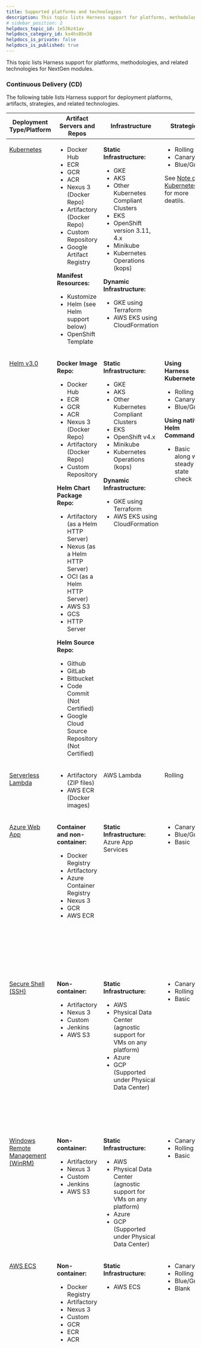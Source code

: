 ```yaml
---
title: Supported platforms and technologies
description: This topic lists Harness support for platforms, methodologies, and related technologies.
# sidebar_position: 2
helpdocs_topic_id: 1e536z41av
helpdocs_category_id: kx4hs8bn38
helpdocs_is_private: false
helpdocs_is_published: true
---
```


This topic lists Harness support for platforms, methodologies, and related technologies for NextGen modules.

### Continuous Delivery (CD)

The following table lists Harness support for deployment platforms, artifacts, strategies, and related technologies.



<table class="blueTable">
<thead>
  <tr>
    <th> Deployment Type/Platform</th>
    <th> Artifact Servers and Repos</th>
    <th> Infrastructure</th>
    <th> Strategies</th>
    <th> Verification</th>
  </tr>
</thead>
<tbody>
  <tr valign="top">
    <td>
      <p> <a href="https://docs.harness.io/category/qfj6m1k2c4-cd-kubernetes-category">Kubernetes</a></p>
    </td>
    <td>
      <ul>
        <li>Docker Hub</li>
        <li>ECR</li>
        <li>GCR</li>
        <li>ACR</li>
        <li>Nexus 3 (Docker Repo)</li>
        <li>Artifactory (Docker Repo)</li>
        <li>Custom Repository</li>
        <li>Google Artifact Registry</li>
      </ul>
      <p> <strong>Manifest Resources:</strong></p>
      <ul>
        <li>Kustomize</li>
        <li>Helm (see Helm support below)</li>
        <li>OpenShift Template</li>
      </ul>
    </td>
    <td>
      <p> <strong>Static Infrastructure:</strong></p>
      <ul>
        <li>GKE</li>
        <li>AKS</li>
        <li>Other Kubernetes Compliant Clusters</li>
        <li>EKS</li>
        <li>OpenShift version 3.11, 4.x</li>
        <li>Minikube</li>
        <li>Kubernetes Operations (kops)</li>
      </ul>
      <p> <strong>Dynamic Infrastructure:</strong></p>
      <ul>
        <li>GKE using Terraform</li>
        <li>AWS EKS using CloudFormation</li>
      </ul>
    </td>
    <td>
      <ul>
        <li>Rolling</li>
        <li>Canary</li>
        <li>Blue/Green</li>
      </ul>
      <p>See <a href="#notes">Note on Kubernetes</a> for more deatils.</p>
    </td>
    <td>
      <p> <strong>Rolling:</strong></p>
      <ul>
        <li>Previous Analysis - Synthetic Load</li>
      </ul>
      <p> <strong>Canary:</strong></p>
      <ul>
        <li>Canary Analysis - Realtime Load</li>
      </ul>
      <p> <strong>Blue/Green:</strong></p>
      <ul>
        <li>Previous Analysis - Synthetic Load</li>
      </ul>
    </td>
  </tr>
  <tr valign="top">
    <td>
      <p><a href="https://docs.harness.io/article/cifa2yb19a">Helm v3.0</a></p>
    </td>
    <td>
      <p> <strong>Docker Image Repo:</strong></p>
      <ul>
        <li>Docker Hub</li>
        <li>ECR</li>
        <li>GCR</li>
        <li>ACR</li>
        <li>Nexus 3 (Docker Repo)</li>
        <li>Artifactory (Docker Repo)</li>
        <li>Custom Repository</li>
      </ul>
      <p> <strong>Helm Chart Package Repo:</strong></p>
      <ul>
        <li>Artifactory (as a Helm HTTP Server)</li>
        <li>Nexus (as a Helm HTTP Server)</li>
        <li>OCI (as a Helm HTTP Server)</li>
        <li>AWS S3</li>
        <li>GCS</li>
        <li>HTTP Server</li>
      </ul>
      <p> <strong>Helm Source Repo:</strong></p>
      <ul>
        <li>Github</li>
        <li>GitLab</li>
        <li>Bitbucket</li>
        <li> Code Commit (Not Certified)</li>
        <li> Google Cloud Source Repository (Not Certified)</li>
      </ul>
    </td>
    <td>
      <p> <strong>Static Infrastructure:</strong></p>
      <ul>
        <li>GKE</li>
        <li>AKS</li>
        <li>Other Kubernetes Compliant Clusters</li>
        <li>EKS</li>
        <li>OpenShift v4.x</li>
        <li>Minikube</li>
        <li>Kubernetes Operations (kops)</li>
      </ul>
      <p> <strong>Dynamic Infrastructure:</strong></p>
      <ul>
        <li>GKE using Terraform</li>
        <li>AWS EKS using CloudFormation</li>
      </ul>
    </td>
    <td>
      <p> <strong>Using Harness Kubernetes:</strong></p>
      <ul>
        <li>Rolling</li>
        <li>Canary</li>
        <li>Blue/Green</li>
      </ul>
      <p> <strong>Using native Helm Command:</strong></p>
      <ul>
        <li>Basic along with steady state check</li>
      </ul>
    </td>
    <td>
      <p> Previous Analysis - Synthetic Load</p>
    </td>
  </tr>
  <tr valign="top">
    <td>
      <p><a href="https://docs.harness.io/article/5fnx4hgwsa">Serverless Lambda</a></p>
    </td>
    <td>
      <ul>
        <li>Artifactory (ZIP files)</li>
        <li>AWS ECR (Docker images)</li>
      </ul>
    </td>
    <td>
      <p>AWS Lambda</p>
    </td>
    <td>
      <p>Rolling</p>
    </td>
    <td>
      <p> Previous Analysis - Synthetic Load</p>
    </td>
  </tr>
  <tr valign="top">
    <td>
      <p> <a href="https://docs.harness.io/article/muegjde97q">Azure Web App</a></p>
    </td>
    <td>
      <p> <strong>Container and non-container:</strong></p>
      <ul>
        <li>Docker Registry</li>
        <li>Artifactory</li>
        <li>Azure Container Registry</li>
        <li>Nexus 3</li>
        <li>GCR</li>
        <li>AWS ECR</li>
      </ul>
    </td>
    <td>
      <p> <strong>Static Infrastructure:</strong><br/>Azure App Services</p>
    </td>
    <td>
      <ul>
        <li>Canary</li>
        <li>Blue/Green</li>
        <li>Basic</li>
      </ul>
    </td>
    <td>
      <p> <strong>Basic:</strong></p>
      <ul>
        <li>Previous Analysis - Synthetic Load</li>
      </ul>
      <p> <strong>Canary:</strong></p>
      <ul>
        <li>Canary Analysis - Realtime Load</li>
      </ul>
      <p> <strong>Blue/Green:</strong></p>
      <ul>
        <li>Previous Analysis - Synthetic Load</li>
      </ul>
    </td>
  </tr>
  <tr valign="top">
    <td>
      <p> <a href="https://docs.harness.io/article/mpx2y48ovx">Secure Shell (SSH)</a></p>
    </td>
    <td>
      <p> <strong>Non-container:</strong></p>
      <ul>
        <li>Artifactory</li>
        <li>Nexus 3</li>
        <li>Custom</li>
        <li>Jenkins</li>
        <li>AWS S3</li>
      </ul>
    </td>
    <td>
      <p> <strong>Static Infrastructure:</strong></p>
      <ul>
        <li>AWS</li>
        <li>Physical Data Center (agnostic support for VMs on any platform)</li>
        <li>Azure</li>
        <li>GCP (Supported under Physical Data Center)</li>
      </ul>
    </td>
    <td>
      <ul>
        <li>Canary</li>
        <li>Rolling</li>
        <li>Basic</li>
      </ul>
    </td>
    <td>
      <p> <strong>Basic:</strong></p>
      <ul>
        <li>Previous Analysis - Synthetic Load</li>
      </ul>
      <p> <strong>Canary:</strong></p>
      <ul>
        <li>Canary Analysis - Realtime Load</li>
      </ul>
      <p> <strong>Rolling:</strong></p>
      <ul>
        <li>Previous Analysis - Synthetic Load</li>
      </ul>
    </td>
  </tr>
  <tr valign="top">
    <td>
      <p> <a href="https://docs.harness.io/article/l8795ji7u3">Windows Remote Management (WinRM)</a></p>
    </td>
    <td>
      <p> <strong>Non-container:</strong></p>
      <ul>
        <li>Artifactory</li>
        <li>Nexus 3</li>
        <li>Custom</li>
        <li>Jenkins</li>
        <li>AWS S3</li>
      </ul>
    </td>
    <td>
      <p> <strong>Static Infrastructure:</strong></p>
      <ul>
        <li>AWS</li>
        <li>Physical Data Center (agnostic support for VMs on any platform)</li>
        <li>Azure</li>
        <li>GCP (Supported under Physical Data Center)</li>
      </ul>
    </td>
    <td>
      <ul>
        <li>Canary</li>
        <li>Rolling</li>
        <li>Basic</li>
      </ul>
    </td>
    <td>
      <p> Previous Analysis - Synthetic Load</p>
    </td>
  </tr>
  <tr valign="top">
    <td>
      <p> <a href="https://docs.harness.io/article/vytf6s0kwc">AWS ECS</a></p>
    </td>
    <td>
      <p> <strong>Non-container:</strong></p>
      <ul>
        <li>Docker Registry</li>
        <li>Artifactory</li>
        <li>Nexus 3</li>
        <li>Custom</li>
        <li>GCR</li>
        <li>ECR</li>
        <li>ACR</li>
      </ul>
    </td>
    <td>
      <p> <strong>Static Infrastructure:</strong></p>
      <ul>
        <li>AWS ECS</li>
      </ul>
    </td>
    <td>
      <ul>
        <li>Canary</li>
        <li>Rolling</li>
        <li>Blue/Green</li>
        <li>Blank</li>
      </ul>
    </td>
    <td>
      <p> <strong>Deployment Type - EC2:</strong></p>
      <ul>
        <li> <strong>Canary:</strong> Canary Analysis - Realtime Load</li>
        <li> <strong>Blue/Green:</strong> Previous Analysis - Synthetic Load</li>
        <li> <strong>Rolling:</strong> Previous Analysis - Synthetic Load</li>
      </ul>
      <p> <strong>Deployment Type - Fargate:</strong></p>
      <p>Same strategy support as EC2.</p>
      <p>For Fargate: The <code>complete-docker-id</code><br/>must be present in the monitoring provider.</p>
    </td>
  </tr>
</tbody>
</table>

#### Deployment notes

The following notes clarify support of some platform features.

##### Kubernetes

See [What Can I Deploy in Kubernetes?](https://docs.harness.io/article/efnlvytc6l-what-can-i-deploy-in-kubernetes).

##### Kubernetes version support

The following versions are tested and supported for Kubernetes Canary, Rolling, and Blue/Green deployments:

* 1.13.0
* 1.14.0
* 1.15.0
* 1.16.0
* 1.17.0
* 1.18.0
* 1.19.4
* 1.20.0
* 1.21.0
* 1.22.0
* 1.23.0
* 1.24.3

For details on other tools and version included in Harness, see [SDKs installed with the Delegate](#sd_ks_installed_with_the_delegate).

Guidelines:

* Harness will officially support 3 previous versions from the last stable release. For example, the current most recent stable release is 1.24.3, and so Harness supports 1.23, 1.22, and 1.21.
* Harness supports any other versions of Kubernetes you are using on a best effort basis.
* Harness commits to support new minor versions within 3 months of the first stable release. For example, if the stable release of 1.24.3 occurs on August 15th, we will support it for compatibility by November 15th.

##### Helm

Helm chart dependencies are not supported in Git source repositories (Harness [Code Repo Connectors](https://docs.harness.io/category/code-repo-connectors)). Helm chart dependencies are supported in Helm Chart Repositories.

##### Artifact servers, repos, and artifacts

Harness uses **Metadata only** when downloading artifact sources.

For pulling Docker images from Docker repos, Harness has a limit of 10000 for private Docker repos, and 250 for public (no username or password required) Docker repos.

The following table lists Harness integrations and their artifact source support:



|  |  |  |  |  |  |  |  |  |  |  |  |
| --- | --- | --- | --- | --- | --- | --- | --- | --- | --- | --- | --- |
|  | **Docker Hub** | **ECR** | **GCR** | **ACR** | **Artifactory** | **Nexus 3** | **Custom**  | **Google Artifact Registry** | **Github Artifact Registry** | **Jenkins** | **AWS S3** |
| **Kubernetes** | ✅ | ✅ | ✅ | ✅ | ✅ | ✅ | ✅ | ✅ | ✅ |  |  |
| **Helm** | ✅ | ✅ | ✅ | ✅ | ✅ | ✅ | ✅ |  |  |  |  |
| **AWS ECS** | ✅ | ✅ | ✅ | ✅ | ✅ | ✅ | ✅ |  |  |  |  |
| **Azure Web Apps** | ✅ | ✅ | ✅ | ✅ | ✅ | ✅ |  |  |  |  |  |
| **SSH** |  |  |  |  | ✅ | ✅ | ✅ |  |  | ✅ | ✅ |
| **WinRM** |  |  |  |  | ✅ | ✅ | ✅ |  |  | ✅ | ✅ |
| **Serverless** |  | ✅ |  |  | ✅ |  |  |  |  |  | ✅ |

##### Manifest and Config file Store Support

The following table lists where you can store your manifests or config files for each integration.



|  |  |  |  |  |  |  |  |  |  |  |  |
| --- | --- | --- | --- | --- | --- | --- | --- | --- | --- | --- | --- |
|  | **Github** | **Gitlab** | **Bitbucket** | **Harness Filestore** | **Any Git** | **OCI Helm** | **HTTP Helm** | **AWS S3** | **Custom** | **Google Cloud Storage** | **Inherit from manifest** |
| **Kubernetes** | ✅ | ✅ | ✅ | ✅ | ✅ | ✅ | ✅ | ✅ | ✅ | ✅ | ✅ |
| **Values YAML** | ✅ | ✅ | ✅ | ✅ | ✅ |  |  |  | ✅ |  | ✅ |
| **Kustomize** | ✅ | ✅ | ✅ | ✅ | ✅ |  |  |  |  |  |  |
| **Kustomize****Patches** | ✅ | ✅ | ✅ | ✅ | ✅ |  |  |  |  |  | ✅ |
| **Openshift****Template** | ✅ | ✅ | ✅ | ✅ | ✅ |  |  |  | ✅ |  |  |
| **Openshift****Params** | ✅ | ✅ | ✅ | ✅ | ✅ |  |  |  | ✅ |  |  |
| **AWS ECS** | ✅ | ✅ | ✅ | ✅ | ✅ |  |  |  |  |  | ✅ |
| **Helm Chart** | ✅ | ✅ | ✅ | ✅ | ✅ | ✅ | ✅ | ✅ | ✅ | ✅ | ✅ |
| **Serverless.com** | ✅ | ✅ | ✅ |  | ✅ |  |  |  |  |  |  |
| **SSH** |  |  |  | ✅ |  |  |  |  |  |  |  |
| **WinRM** |  |  |  | ✅ |  |  |  |  |  |  |  |
| **Azure Web Apps** |  |  |  | ✅ |  |  |  |  |  |  |  |

##### Terraform version support

Harness does not include Terraform on the Harness Delegate. You must install Terraform on the Delegate when using Terraform in Harness. For more information, go to [Terraform How-tos](https://docs.harness.io/article/w6i5f7cpc9-terraform-how-tos).

Harness supports the following Terraform versions:

* v1.1.9
* v1.0.0
* v0.15.5
* v0.15.0
* v0.14.0

Some Harness features might require specific Terraform versions.

##### Azure AKS clusters

To use an AKS cluster for deployment, the AKS cluster must have local accounts enabled (AKS property `disableLocalAccounts=false`).

##### AWS and Azure GovCloud

Harness is now certified in Azure GovCloud and AWS GovCloud.

### GitOps

Harness GitOps lets you perform GitOps deployments in Harness. You define the desired state of the service you want to deploy in your Git manifest, and then use Harness GitOps to sync state with your live Kubernetes cluster.

GitOps supports the following:

* Source Repositories:
	+ All Git providers.
	+ HTTP Helm repos.
* Target clusters:
	+ Kubernetes clusters hosted on any platform:
		- GKE.
		- AKS.
		- EKS.
		- Other Kubernetes-compliant clusters.
		- OpenShift version 3.11, 4.x.
		- Minikube.
		- Kubernetes Operations (kops).
* Repository Certificates:
	+ TLS Certificate (PEM format).
	+ SSH Known Host Entry.
* GnuPG Keys:
	+ GnuPG Public Key Data (ASCII-armored).

See [Harness GitOps Basics](https://newdocs.helpdocs.io/article/w1vg9l1j7q-harness-git-ops-basics) and [Harness CD GitOps Quickstart](https://newdocs.helpdocs.io/article/pptv7t53i9-harness-cd-git-ops-quickstart)

### Continuous Integration (CI)

The following table lists Harness support for CI platforms, repos, registries, and related technologies.

<table>
  <thead>
    <tr>
      <th>Source Code Management (SCM)</th>
      <th>Artifact Repos</th>
      <th>Container Registries</th>
      <th>Build Farm Platforms</th>
      <th>Testing Frameworks Supported</th>
    </tr>
  </thead>
  <tbody>
    <tr valign="top">
      <td>
        <ul>
          <li>GitLab</li>
          <li>Bitbucket</li>
          <li>GitHub</li>
        </ul>
      </td>
      <td>
        <ul>
          <li>Artifactory</li>
          <li>AWS S3</li>
          <li>GCP GCS</li>
        </ul>
      </td>
      <td>
        <ul>
          <li>Amazon Elastic Container Registry (ECR)</li>
          <li>Google Container Registry (GCR)</li>
          <li>Docker registries (e.g. Docker Hub)</li>
          <li>Other</li>
        </ul>
      </td>
      <td>
        <ul>
          <li>Kubernetes cluster (platform agnostic)</li>
          <li>Amazon Elastic Kubernetes Service (Amazon EKS)</li>
          <li>Google Kubernetes Engine (GKE)</li>
          <li>AWS Linux and Windows VMs</li>
          <li>Red Hat OpenShift 4</li>
        </ul>
      </td>
      <td>
        <p>Currently, Harness supports:</p>
        <ul>
          <li>Bazel</li>
          <li>Maven</li>
          <li>Gradle</li>
        </ul>
        <p> More frameworks will be supported soon.</p>
      </td>
    </tr>
  </tbody>
</table>

 More frameworks will be supported soon. 

### Continuous Verification

Harness supports the following metrics and logging platforms.

#### Metrics providers

The following table lists Harness support for metrics platforms (APMs).



|  Metrics Provider Name |  Metric Pack |  Deployment Verification |
| --- | --- | --- |
| [AppDynamics](https://docs.harness.io/article/916vrl4l76-verify-deployments-with-app-dynamics) |  Business Transactions |  Yes |
| [AppDynamics](https://ngdocs.harness.io/article/916vrl4l76) |  JVM and Infra Metrics | Supported via Custom Metrics |
| [New Relic](https://docs.harness.io/article/p8lqq2il39-verify-deployments-with-new-relic) |  Business Transactions |  Yes |
|  New Relic |  Insights | Supported via Custom Metrics |
| [Google Cloud Operations (GCP)](https://docs.harness.io/article/owqpo59gp5-verify-deployments-with-google-cloud-operations) |  Infrastructure Metrics |  Yes |
|  Google Cloud Operations (GCP) |  Custom metrics from explorer | No |
| [Prometheus](https://ngdocs.harness.io/article/e9z7944qhw) |  Custom metrics from Prometheus |  Yes |
| [Datadog](https://ngdocs.harness.io/article/z3kpdn6vcb) |  Docker Infra Metrics |  Yes |
| [Dynatrace](https://ngdocs.harness.io/article/eamwqs2x5a) |  Performance |  Yes |

#### Log providers

Most logging platforms are also supported.



|  |  |
| --- | --- |
| **Log Provider Name** | **Deployment Verification** |
| [Splunk](https://docs.harness.io/article/mvjds2f3hb-verify-deployments-with-splunk) | Yes |
| [Google Cloud Operations (GCP)](https://docs.harness.io/article/owqpo59gp5-verify-deployments-with-google-cloud-operations) | Yes |

#### Custom health sources

Harness offers support for all major APM vendors and log providers, but there are cases where a customized APM or log provider is needed. The Custom Health Source lets you customize APMs and log providers of your choice.

See [Verify Deployments with Custom Health Source](https://docs.harness.io/article/n67y68fopr-verify-deployments-with-custom-health-metrics).

### Cloud Cost Management

#### Supported Kubernetes Management Platform

The following section lists the support for the Kubernetes management platform for CCM:



|  |  |  |
| --- | --- | --- |
| **Technology** | **Supported Platform** | **Pricing** |
| OpenShift 3.11 | GCP | GCP |
| OpenShift 4.3 | AWSOn-Prem | AWSCustom-rate\* |
| Rancher | AWS | Custom-rate\*\* |
| Kops (Kubernetes Operations) | AWS | AWS |
| Tanzu Kubernetes Grid Integrated Edition (TKGI) | On-Prem | Custom-rate\*\*\* |

\*Cost data is supported for On-Prem OpenShift 4.3. This uses a custom rate.

\*\*Cost data is supported for K8s workloads on AWS managed by Rancher, but the cost falls back to the custom rate.

\*\*\*Cost is computed using a custom rate. This can be modified by Harness on request.

#### Supported ingress controllers for Kubernetes AutoStopping

The following table lists the ingress controllers supported for Kubernetes AutoStopping:



|  |  |
| --- | --- |
| **Ingress Controller** | **Extent of Support** |
| Nginx ingress controller | Fully supported |
| HAProxy ingress controller | Fully supported |
| Traefik as ingress gateway | Supported using ingress routes and manually configured middlewares |
| Istio as API gateway | Fully supported |
| Ambassador as API gateway | Supported by manually editing the mapping |

#### Feature Support Matrix

This section lists the feature support matrix for the supported cloud platforms:

##### AWS Service



|  |  |  |  |
| --- | --- | --- | --- |
|  | **Inventory Dashboard** | **Recommendations** | **AutoStopping** |
| **EC2** | Yes | Coming soon | Yes (With Spot Orchestration) |
| **ECS** | Yes | Coming soon | Yes |
| **EKS** | Yes | Yes | Yes |
| **RDS** | Yes | No | Yes |
| **EBS** | Yes | No | No |
| **Snapshots** | Yes | No | NA |
| **Elastic** **IPs** | Yes | No | NA |
| **ASGs** | No | No | Yes (With Spot Orchestration) |

##### GCP Product



|  |  |  |  |
| --- | --- | --- | --- |
|  | **Inventory Dashboard** | **Recommendations** | **AutoStopping** |
| **GCE VMs** | Yes | Coming soon | Coming soon |
| **GKE** | Yes | Yes | Yes |

##### Azure Product



|  |  |  |  |
| --- | --- | --- | --- |
|  | **Inventory Dashboard** | **Recommendations** | **AutoStopping** |
| **Virtual Machine** | Coming soon | Coming soon | Yes (With Spot Orchestration) |
| **AKS** | Yes | Yes | Yes |

### Service Reliability Management

Harness supports the following Health Sources and Change Sources.

#### Health sources

 A Health Source monitors changes in health trends of the Service using metrics and logs collected from an APM and log provider respectively.

Harness offers support for all major APM vendors, but there are cases where a customized APM is needed. The [Custom Health Source](https://docs.harness.io/article/n67y68fopr-verify-deployments-with-custom-health-metrics) lets you customize APMs of your choice.

##### Metrics providers and logging tools

Currently, Harness supports the following APMs and logging tools:

* AppDynamics
* Prometheus
* Dynatrace
* Splunk
* Custom Health Source
* Google Cloud Operations (formerly Stackdriver)
* New Relic
* Datadog

More tools will be added soon.

#### Change sources

A Change Source monitors change events related to deployments, infrastructure changes, and incidents. Following Change Sources are supported:

* Harness CD NextGen
* Harness CD
* PagerDuty

### Security Testing Orchestration

See [Security Step Settings Reference](../security-testing-orchestration/sto-techref-category/security-step-settings-reference.md).

### Feature Flags

Harness Feature Flags support [client-side and server-side SDKs](../feature-flags/4-ff-sdks/1-sdk-overview/1-client-side-and-server-side-sdks.md) for a number of programming languages.

#### Client-side SDKs

The following table lists the Client-side Feature Flag SDKs Harness supports.



|  SDK |  Documentation |
| --- | --- |
| [Android](https://github.com/harness/ff-android-client-sdk) | [Android SDK Reference](../feature-flags/4-ff-sdks/2-client-sdks/1-android-sdk-reference.md) |
| [iOS](https://github.com/harness/ff-ios-client-sdk) | [iOS SDK Reference](../feature-flags/4-ff-sdks/2-client-sdks/3-ios-sdk-reference.md) |
| [Flutter](https://github.com/harness/ff-flutter-client-sdk) | [Flutter SDK Reference](../feature-flags/4-ff-sdks/2-client-sdks/2-flutter-sdk-reference.md) |
| [Javascript](https://github.com/harness/ff-javascript-client-sdk) | [Javascript SDK Reference](../feature-flags/4-ff-sdks/2-client-sdks/4-java-script-sdk-references.md) |
| [React Native](https://github.com/harness/ff-react-native-client-sdk) | [React Native SDK Reference](../feature-flags/4-ff-sdks/2-client-sdks/5-react-native-sdk-reference.md) |
| [Xamarin](https://github.com/harness/ff-xamarin-client-sdk) | [Xamarin SDK Reference](../feature-flags/4-ff-sdks/2-client-sdks/6-xamarin-sdk-reference.md) |

####  Server-side SDKs

The following table lists the Server-side Feature Flag SDKs Harness supports.



|  SDK |  Documentation |
| --- | --- |
| [.NET](https://github.com/harness/ff-dotnet-server-sdk) | [.NET SDK Reference](../feature-flags/4-ff-sdks/3-server-sdks/4-net-sdk-reference.md) |
| [Go](https://github.com/harness/ff-golang-server-sdk) | [Go SDK Reference](../feature-flags/4-ff-sdks/3-server-sdks/2-feature-flag-sdks-go-application.md) |
| [Java](https://github.com/harness/ff-java-server-sdk) | [Java SDK Reference](../feature-flags/4-ff-sdks/3-server-sdks/3-integrate-feature-flag-with-java-sdk.md) |
| [Node.js](https://github.com/harness/ff-nodejs-server-sdk) | [Node.js SDK Reference](../feature-flags/4-ff-sdks/3-server-sdks/5-node-js-sdk-reference.md) |
| [Python](https://github.com/harness/ff-python-server-sdk) | [Python SDK Reference](../feature-flags/4-ff-sdks/3-server-sdks/7-python-sdk-reference.md) |
| [Ruby](https://github.com/harness/ff-ruby-server-sdk) | [Ruby SDK Reference](../feature-flags/4-ff-sdks/3-server-sdks/8-ruby-sdk-reference.md) |
| [PHP](https://github.com/harness/ff-php-server-sdk) | [PHP SDK Reference](../feature-flags/4-ff-sdks/3-server-sdks/6-php-sdk-reference.md) |

### Harness Chaos Engineering

Perform chaos experiments on applications in your infrastructure, such as a Kubernetes cluster. Use predefined or custom, Workflow templates.

See [Harness Chaos Engineering Basics (Public Preview)](https://docs.harness.io/article/v64rj2maiz-harness-chaos-engineering-basics), [Harness Chaos Engineering Quickstart (Public Preview)](https://docs.harness.io/article/da85u0cbhx-harness-chaos-engineering-quickstart-public-preview).

### Collaboration

The following table lists Harness support for collaboration tools.

Most providers are used in both Pipeline Notification Strategies and User Group notifications:

* [Add a Pipeline Notification Strategy](https://docs.harness.io/article/4bor7kyimj-notify-users-of-pipeline-events)
* [Send Notifications Using Slack](../platform/5_Notifications/send-notifications-using-slack.md)
* [Send Notifications to Microsoft Teams](../platform/5_Notifications/send-notifications-to-microsoft-teams.md)



|  Provider Name |  Notification |  Approval/Change Management |
| --- | --- | --- |
| [Microsoft Teams](../platform/5_Notifications/send-notifications-to-microsoft-teams.md) |  Yes |  N/A |
| [Email](https://docs.harness.io/article/4bor7kyimj) |  Yes |  N/A |
| [Slack](../platform/5_Notifications/send-notifications-using-slack.md) |  Yes |  N/A |
| [Jira](../platform/9_Approvals/adding-jira-approval-stages.md) |  Yes |  Yes |
| [ServiceNow](../platform/9_Approvals/service-now-approvals.md) |  N/A |  Yes |
| [PagerDuty](https://docs.harness.io/article/4bor7kyimj) |  Yes |  N/A |

### Access control

The following table lists Harness support for SSO protocols and tools.

See [Add and Manage Access Control](../feature-flags/1-ff-onboarding/3-ff-security-compliance/1-manage-access-control.md).



|  SSO Type |  SSO Providers |  Authentication Supported |  Authorization (Group Linking) Supported |  SCIM Provisioning |
| --- | --- | --- | --- | --- |
| [SAML 2.0](../platform/3_Authentication/3-single-sign-on-saml.md) |  Okta |  Yes |  Yes |  Yes |
|  |  Azure Active Directory |  Yes |  Yes |  Yes |
|  |  Others |  Yes |  Yes | No |
|  |  OneLogin |  Yes |  Yes |  Yes |
| [OAuth 2.0](../platform/3_Authentication/4-single-sign-on-sso-with-oauth.md) |  Github |  Yes |  No |  N/A |
|  |  GitLab |  Yes |  No |  N/A |
|  |  Bitbucket |  Yes |  No |  N/A |
|  |  Google |  Yes |  No |  N/A |
|  |  Azure |  Yes |  No |  N/A |
|  |  LinkedIn |  Yes |  No |  N/A |
| LDAP (Delegate connectivity needed) |  Active Directory |  Coming soon |  Coming soon |  N/A |
|  |  Open LDAP |  Coming soon |  Coming soon |  N/A |
|  |  Oracle LDAP |  Coming soon |  Coming soon |  N/A |

### Secret management

The following table lists Harness support for cloud platform secrets management services.

See [Harness Secrets Management Overview](../platform/6_Security/1-harness-secret-manager-overview.md).

|  Provider Name |  Key Encryption Support |  Encrypted Data Storaged with Harness |  Support for Referencing Existing Secrets |
| --- | --- | --- | --- |
| [AWS KMS](../platform/6_Security/7-add-an-aws-kms-secrets-manager.md) |  Yes |  Yes |  No |
| [AWS Secret Manager](../platform/6_Security/6-add-an-aws-secret-manager.md) |  Yes |  No |  Yes |
| [Hashicorp Vault](../platform/6_Security/12-add-hashicorp-vault.md) |  Yes |  No |  Yes |
| [Azure Key Vault](../platform/6_Security/8-azure-key-vault.md) |  Yes |  No |  Yes |
| [Google KMS](../platform/6_Security/10-add-google-kms-secrets-manager.md) |  Yes |  Yes |  No |

### Harness Self-Managed Enterprise Edition

The following table lists the major support features for Harness Self-Managed Enterprise Edition offerings.



|  Solution |  Supported Platform |  Connected\* |  HA Supported\*\* |  Monitoring |  Disaster Recovery |  Auto Restart |  Features Under Controlled Release |
| --- | --- | --- | --- | --- | --- | --- | --- |
| [Kubernetes Cluster](https://docs.harness.io/category/v313myup55) |  Kubernetes - GKE - AKS - EKS |  Yes |  Yes | Prometheus, Grafana | Supported | Supported |  |
| [Virtual Machine (VM)](https://docs.harness.io/category/install-on-virtual-machine) |  Linux VM (3 VM minimum) |  Yes |  Yes | Prometheus, Grafana | Supported | Supported |  |

### SDKs installed with the Delegate

Harness Delegate includes binaries for the SDKs that are required for deployments with Harness-supported integrations. These include binaries for Helm, ChartMuseum, `kubectl`, Kustomize, and so on.

##### Kubernetes Deployments

For Kubernetes deployments, the following SDKs/tools are included in the Delegate.

* kubectl: v1.13, v1.19
* Helm: v2.13.1, v3.1.2, v3.8.0
* Kustomize: v3.5.4, v4.0.0
* OpenShift: v4.2.16

The versions can be found in this public GitHub repo: <https://github.com/harness/harness-core/tree/develop/960-api-services/src/main/java/io/harness/delegate/clienttools>

For details on updating the default tool versions, go to [Install Software on the Delegate with Initialization Scripts](../platform/2_Delegates/delegate-guide/run-scripts-on-delegates.md).

For Kubernetes deployments, the following SDKs/tools are certified.



|  |  |  |
| --- | --- | --- |
| **Manifest Type** | **Required Tool/SDK** | **Certified Version** |
| Kubernetes | kubectl | v1.24.3 |
|  | go-template | v0.4 |
| Helm | kubectl | v1.24.3 |
|  | helm | v3.9.2 |
| Helm (chart is stored in GCS or S3) | kubectl | v1.24.3 |
|  | helm | v3.9.2 |
|  | chartmuseum | v0.8.2 and v0.12.0 |
| Kustomize | kubectl | v1.24.3 |
|  | kustomize | v4.5.4 |
| OpenShift | kubectl | v1.24.3 |
|  | oc | v4 |

##### Native Helm deployments

For [Native Helm deployments](https://docs.harness.io/article/lbhf2h71at-native-helm-quickstart), the following SDKs/tools are certified.



|  |  |  |
| --- | --- | --- |
| **Manifest Type** | **Required Tool/SDK** | **Certified Version** |
| Helm Chart | helm | v3.9.2 |
|  | kubectlRequired if Kubernetes version is 1.16+. | v1.24.3 |

##### Install a Delegate with custom SDK and 3rd-party tool binaries

To support customization, Harness provides a Harness Delegate image that does not include any third-party SDK binaries. We call this image the No Tools Image.

Using the No Tools Image and Delegate YAML, you can install the specific SDK versions you want. You install software on the Delegate using the `INIT_SCRIPT` environment variable in the Delegate YAML.

For steps on using the No Tools Delegate image and installing specific SDK versions, see [Install a Delegate with 3rd Party Tool Custom Binaries](../platform/2_Delegates/delegate-guide/install-a-delegate-with-3-rd-party-tool-custom-binaries.md).

### Supported browsers

The following browsers are supported:

* **Chrome**: latest version
* **Firefox**: latest version
* **Safari**: latest version
* All Chromium-based browsers.

Mobile browsers are not supported.

#### Supported screen resolution

Minimum supported screen resolution is 1440x900.

